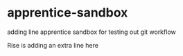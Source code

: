 # apprentice-sandbox
adding line
apprentice sandbox for testing out git workflow

Rise is adding an extra line here